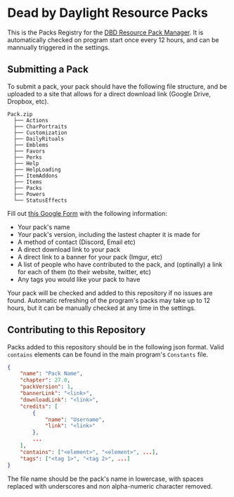 # Dead by Daylight Resource Packs
This is the Packs Registry for the [DBD Resource Pack Manager](https://github.com/Charzard4261/DBD-ResourcePackManager). It is automatically checked on program start once every 12 hours, and can be mannually triggered in the settings.

## Submitting a Pack
To submit a pack, your pack should have the following file structure, and be uploaded to a site that allows for a direct download link (Google Drive, Dropbox, etc).
```
Pack.zip
  ├── Actions
  ├── CharPortraits
  ├── Customization
  ├── DailyRituals
  ├── Emblems
  ├── Favors
  ├── Perks
  ├── Help
  ├── HelpLoading
  ├── ItemAddons
  ├── Items
  ├── Packs
  ├── Powers
  └── StatusEffects
```
Fill out [this Google Form](https://docs.google.com/forms/d/e/1FAIpQLSeoz3gwXeL4Ml_ziA1u8PWeClTN1xW4ejai6iWBiVq_I4kb0w/viewform) with the following information:
- Your pack's name
- Your pack's version, including the lastest chapter it is made for
- A method of contact (Discord, Email etc)
- A direct download link to your pack
- A direct link to a banner for your pack (Imgur, etc)
- A list of people who have contributed to the pack, and (optinally) a link for each of them (to their website, twitter, etc)
- Any tags you would like your pack to have

Your pack will be checked and added to this repository if no issues are found. Automatic refreshing of the program's packs may take up to 12 hours, but it can be manually checked at any time in the settings.

## Contributing to this Repository
Packs added to this repository should be in the following json format. Valid `contains` elements can be found in the main program's `Constants` file. 
```json
{
	"name": "Pack Name",
	"chapter": 27.0,
	"packVersion": 1,
	"bannerLink": "<link>",
	"downloadLink": "<link>",
	"credits": [
		{
			"name": "Username",
			"link": "<link>"
		},
		...
	],
	"contains": ["<element>", "<element>", ...],
	"tags": ["<tag 1>", "<tag 2>", ...]
}
```
The file name should be the pack's name in lowercase, with spaces replaced with underscores and non alpha-numeric character removed.
